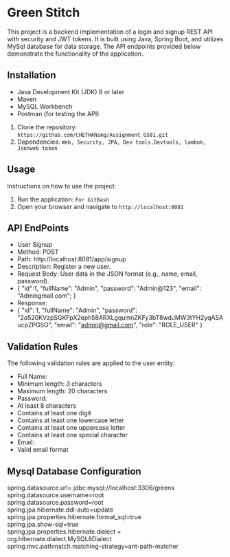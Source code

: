 # Green Stitch
This project is a backend implementation of a login and signup REST API with security and JWT tokens.
It is built using Java, Spring Boot, and utilizes MySql database for data storage. 
The API endpoints provided below demonstrate the functionality of the application.

## Installation
- Java Development Kit (JDK) 8 or later
- Maven
- MySQL Workbench
- Postman (for testing the API)

1. Clone the repository: `https://github.com/CHETHANsmg/Assignment_GS01.git`
2. Dependencies: `Web, Security, JPA, Dev tools,Devtools, lambok, Jsonweb token`

## Usage

Instructions on how to use the project:

1. Run the application: `For GitBash`
2. Open your browser and navigate to `http://localhost:8081`

## API EndPoints
* User Signup
* Method: POST
* Path: http://localhost:8081/app/signup
* Description: Register a new user.
* Request Body: User data in the JSON format (e.g., name, email, password).
* {
  "id":1,
  "fullName": "Admin",
  "password": "Admin@123",
  "email": "Admingmail.com";
}
* Response:
* {
    "id": 1,
    "fullName": "Admin",
    "password": "$2a520$KVzpSGKFpX2eph58ARXLgqumnZKFy3bT8wdJMW3tYH2yqASAucpZPGSG",
    "email": "admin@gmail.com",
    "role": "ROLE_USER"
}

## Validation Rules
The following validation rules are applied to the user entity:

* Full Name:
* Minimum length: 3 characters
* Maximum length: 20 characters
* Password:
* At least 8 characters
* Contains at least one digit
* Contains at least one lowercase letter
* Contains at least one uppercase letter
* Contains at least one special character
* Email:
* Valid email format

## Mysql Database Configuration

spring.datasource.url= jdbc:mysql://localhost:3306/greens\
spring.datasource.username=root\
spring.datasource.password=root\
spring.jpa.hibernate.ddl-auto=update\
spring.jpa.properties.hibernate.format_sql=true\
spring.jpa.show-sql=true\
spring.jpa.properties.hibernate.dialect = org.hibernate.dialect.MySQL8Dialect\
spring.mvc.pathmatch.matching-strategy=ant-path-matcher

